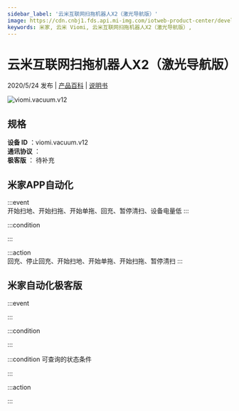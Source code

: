 ```yaml
---
sidebar_label: '云米互联网扫拖机器人X2（激光导航版）'
image: https://cdn.cnbj1.fds.api.mi-img.com/iotweb-product-center/developer_1579073680346PdSNdB1j.png?GalaxyAccessKeyId=AKVGLQWBOVIRQ3XLEW&Expires=9223372036854775807&Signature=wq0xLbIJMPRx8RCZHOsW0uG/rPo=
keywords: 米家, 云米 Viomi, 云米互联网扫拖机器人X2（激光导航版）, 
---
```

# 云米互联网扫拖机器人X2（激光导航版）

2020/5/24 发布 | [产品百科](https://home.mi.com/webapp/content/baike/product/index.html?model=viomi.vacuum.v12/) | [说明书](https://home.mi.com/views/introduction.html?model=viomi.vacuum.v12&region=cn)

![viomi.vacuum.v12](https://cdn.cnbj1.fds.api.mi-img.com/iotweb-product-center/developer_1579073680346PdSNdB1j.png?GalaxyAccessKeyId=AKVGLQWBOVIRQ3XLEW&Expires=9223372036854775807&Signature=wq0xLbIJMPRx8RCZHOsW0uG/rPo=)

## 规格  
> 
**设备 ID** ：viomi.vacuum.v12  
**通讯协议** ：  
**极客版**  ： 待补充 


## 米家APP自动化  

:::event  
开始扫地、开始扫拖、开始单拖、回充、暂停清扫、设备电量低
:::

:::condition  

:::

:::action   
回充、停止回充、开始扫地、开始单拖、开始扫拖、暂停清扫
:::

## 米家自动化极客版  

:::event  

:::

:::condition  

:::

:::condition 可查询的状态条件  

:::

:::action  

:::

        
